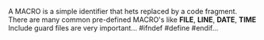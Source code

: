 A MACRO is a simple identifier that hets replaced by a code fragment.
There are many common pre-defined MACRO's like __FILE__, __LINE__, __DATE__, __TIME__
Include guard files are very important... #ifndef #define #endif...
